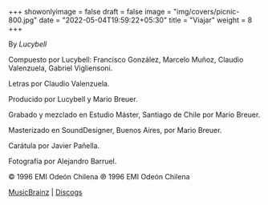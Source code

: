+++
showonlyimage = false
draft = false
image = "img/covers/picnic-800.jpg"
date = "2022-05-04T19:59:22+05:30"
title = "Viajar"
weight = 8
+++

By _Lucybell_

<!--more-->

Compuesto  por Lucybell: Francisco González, Marcelo Muñoz, Claudio Valenzuela, Gabriel Vigliensoni.

Letras por Claudio Valenzuela.

Producido por Lucybell y Mario Breuer.

Grabado y mezclado en Estudio Máster, Santiago de Chile por Mario Breuer.

Masterizado en SoundDesigner, Buenos Aires, por Mario Breuer.

Carátula por Javier Pañella.

Fotografía por Alejandro Barruel.

© 1996 EMI Odeón Chilena ℗ 1996 EMI Odeón Chilena

[MusicBrainz](https://musicbrainz.org/release-group/b8638151-235d-36f2-93b3-d81aaa266618) | [Discogs](https://www.discogs.com/Lucybell-Viajar/master/485509)
